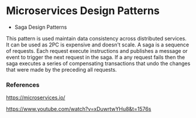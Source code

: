 # Microservices Design Patterns
- Saga Design Patterns

This pattern is used maintain data consistency across distributed services. It can be used as 2PC is expensive and doesn't scale. A saga is a sequence of requests. Each request execute instructions and publishes a message or event to trigger the next request in the saga. If a any request fails then the saga executes a series of compensating transactions that undo the changes that were made by the preceding all requests.


### References
https://microservices.io/

https://www.youtube.com/watch?v=xDuwrtwYHu8&t=1576s
